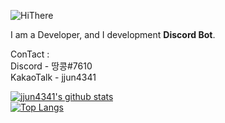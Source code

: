 ![HiThere](https://camo.githubusercontent.com/f5b6ae6839a281f177ecea00d3ddc7f83ef33b635ebfce9516d8a5fb57e19f4c/68747470733a2f2f63617073756c652d72656e6465722e76657263656c2e6170702f6170693f747970653d7761766526636f6c6f723d74696d654772616469656e74266865696768743d3330302673656374696f6e3d68656164657226746578743d4869253230546865726525323025463025394625393125384226666f6e7453697a653d3930)

I am a Developer, and I development **Discord Bot**.

ConTact : <br>
Discord - 땅콩#7610 <br>
KakaoTalk - jjun4341

[![jjun4341's github stats](https://github-readme-stats.vercel.app/api?username=jjun4341)](https://github.com/jjun4341) <br>
[![Top Langs](https://github-readme-stats.vercel.app/api/top-langs/?username=jjun4341&layout=compact)](https://github.com/anuraghazra/github-readme-stats)
